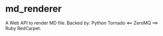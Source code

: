 # md_renderer


A Web API to render MD file. Backed by: Python Tornado <== ZeroMQ ==> Ruby RedCarpet.

